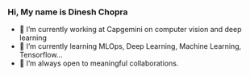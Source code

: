 ### Hi, My name is Dinesh Chopra
- 🔭 I’m currently working at Capgemini on computer vision and deep learning
- 🌱 I’m currently learning MLOps, Deep Learning, Machine Learning, Tensorflow...
- 👯 I’m always open to meaningful collaborations.

<!--
**DineshChopra/DineshChopra** is a ✨ _special_ ✨ repository because its `README.md` (this file) appears on your GitHub profile.

Here are some ideas to get you started:

🔭 I’m currently working at Capgemini on computer vision and deep learning
🌱 I’m currently learning MLOps, Deep Learning, Machine Learning, Tensorflow...
👯 I’m always open to meaningful collaborations.
- 🤔 I’m looking for help with ...
- 💬 Ask me about ...
- 📫 How to reach me: ...
- 😄 Pronouns: ...
- ⚡ Fun fact: ...
-->
